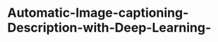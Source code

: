 # Automatic-Image-captioning-Description-with-Deep-Learning-

[](https://miro.medium.com/max/1400/1*UOThCj27n-ZnGM5BOrTrmg.jpeg)
